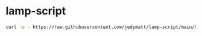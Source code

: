 # lamp-script

```bash
curl -o - https://raw.githubusercontent.com/jedymatt/lamp-script/main/setup-php81.sh | bash
```
